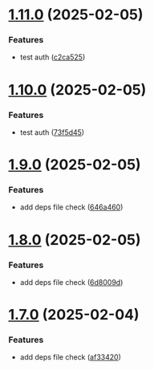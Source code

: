 # [1.11.0](https://github.com/tardis-ksh/tencent-cloud-cdn-push-paths-cache/compare/v1.10.0...v1.11.0) (2025-02-05)


### Features

* test auth ([c2ca525](https://github.com/tardis-ksh/tencent-cloud-cdn-push-paths-cache/commit/c2ca52514355c67a2e7c3228061296e1b4685e8d))



# [1.10.0](https://github.com/tardis-ksh/tencent-cloud-cdn-push-paths-cache/compare/v1.9.0...v1.10.0) (2025-02-05)


### Features

* test auth ([73f5d45](https://github.com/tardis-ksh/tencent-cloud-cdn-push-paths-cache/commit/73f5d450199bd120153446441ebdb16b17b70e2d))



# [1.9.0](https://github.com/tardis-ksh/tencent-cloud-cdn-push-paths-cache/compare/v1.8.0...v1.9.0) (2025-02-05)


### Features

* add deps file check ([646a460](https://github.com/tardis-ksh/tencent-cloud-cdn-push-paths-cache/commit/646a460d0918c9fe3968e3bc9e5726e5b22cd14d))



# [1.8.0](https://github.com/tardis-ksh/tencent-cloud-cdn-push-paths-cache/compare/v1.7.0...v1.8.0) (2025-02-05)


### Features

* add deps file check ([6d8009d](https://github.com/tardis-ksh/tencent-cloud-cdn-push-paths-cache/commit/6d8009d43f91e41d9acfad954cbf78fcc660d989))



# [1.7.0](https://github.com/tardis-ksh/tencent-cloud-cdn-push-paths-cache/compare/v1.6.0...v1.7.0) (2025-02-04)


### Features

* add deps file check ([af33420](https://github.com/tardis-ksh/tencent-cloud-cdn-push-paths-cache/commit/af3342005e069d537a57d3583589738b9a8d0f49))



